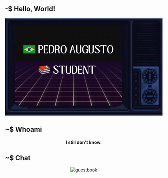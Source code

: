 <!-- Watch out! Big brother is watching you! -->

## -$ Hello, World! 

<!-- Did I ever tell you what the definition of insanity is? -->

<div align = "center">
<img alt = "about me" src="https://github.com/HAzCKz/HAzCKz/blob/main/whoami.gif">
</div>

## ~$ Whoami

<!-- VAI CORINTHIANS! -->

  <h4 align = "center">I still don't know.</h4>


<!-- ## ~$ Techs  -->

<!-- Insanity is doing the exact same thing over and over again expecting a change. That. Is. Crazy. -->

<!--
<div align = "center">
  <img alt = "technologies" src = "https://skillicons.dev/icons?i=linux,c,cpp,github,html,css,python">
</div> -->

## ~$ Chat

<!-- Did I ever tell you what the definition of insanity is? -->

<div align = "center">
<a href = "https://github.com/HAzCKz/HAzCKz/issues" >
  <img alt = "guestbook" src = "https://www.gifs.cc/guestbook/sign-guestbook-animation.gif"> 
</a>  
</div>
